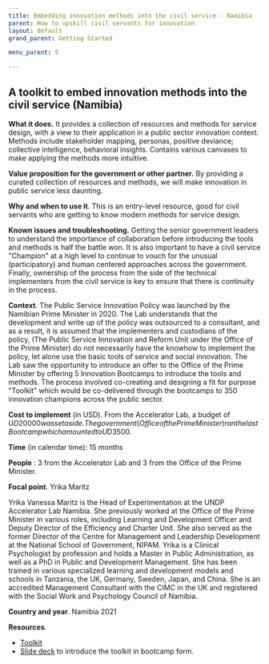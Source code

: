 ```yaml
---
title: Embedding innovation methods into the civil service - Namibia
parent: How to upskill civil servants for innovation
layout: default
grand_parent: Getting Started

menu_parent: 5

---
```


## A toolkit to embed innovation methods into the civil service (Namibia)

**What it does.** It provides a collection of resources and methods for service design, with a view to their application in a public sector innovation context. Methods include stakeholder mapping, personas, positive deviance; collective intelligence, behavioral insights. Contains various canvases to make applying the methods more intuitive.

**Value proposition for the government or other partner.** By providing a curated collection of resources and methods, we will make innovation in public service less daunting.

**Why and when to use it**. This is an entry-level resource, good for civil servants who are getting to know modern methods for service design.

**Known issues and troubleshooting.** Getting the senior government leaders to understand the importance of collaboration before introducing the tools and methods is half the battle won. It is also important to have a civil service "Champion" at a high level to continue to vouch for the unusual (participatory) and human centered approaches across the government. Finally, ownership of the process from the side of the technical implementers from the civil service is key to ensure that there is continuity in the process.

**Context**. The Public Service Innovation Policy was launched by the Namibian Prime Minister in 2020. The Lab understands that the development and write up of the policy was outsourced to a consultant, and as a result, it is assumed that the implementers and custodians of the policy, (The Public Service Innovation and Reform Unit under the Office of the Prime Minister) do not necessarily have the knowhow to implement the policy, let alone use the basic tools of service and social innovation. The Lab saw the opportunity to introduce an offer to the Office of the Prime Minister by offering 5 Innovation Bootcamps to introduce the tools and methods. The process involved co-creating and designing a fit for purpose "Toolkit" which would be co-delivered through the bootcamps to 350 innovation champions across the public sector.

**Cost to implement** (in USD). From the Accelerator Lab, a budget of U$D20 000 was set aside. The government (Office of the Prime Minister) ran the last Bootcamp which amounted to U$D3500.

**Time** (in calendar time): 15 months

**People** : 3 from the Accelerator Lab and 3 from the Office of the Prime Minister.

**Focal point**. Yrika Maritz

Yrika Vanessa Maritz is the Head of Experimentation at the UNDP Accelerator Lab Namibia. She previously worked at the Office of the Prime Minister in various roles, including Learning and Development Officer and Deputy Director of the Efficiency and Charter Unit.  She also served as the former Director of the Centre for Management and Leadership Development at the National School of Government, NIPAM.  Yrika is a Clinical Psychologist by profession and holds a Master in Public Administration, as well as a PhD in Public and Development Management.  She has been trained in various specialized learning and development models and schools in Tanzania, the UK, Germany, Sweden, Japan, and China. She is an accredited Management Consultant with the CIMC in the UK and registered with the Social Work and Psychology Council of Namibia.

**Country and year**. Namibia 2021

**Resources**.

- [Toolkit](https://undp.sharepoint.com/:p:/s/AcceleratorLabsNetwork/EQb7Zf9hJLtJm-x97XtGhC0BCQcJqQw6JMDa1HQs_TJ1Wg?e=iBszHV)
- [Slide deck](https://undp.sharepoint.com/:p:/s/AcceleratorLabsNetwork/EQb7Zf9hJLtJm-x97XtGhC0BCQcJqQw6JMDa1HQs_TJ1Wg?e=teT6fJ) to introduce the toolkit in bootcamp form.
